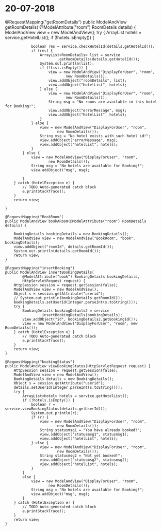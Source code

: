 # 20-07-2018
@RequestMapping("getRoomDetails")
	public ModelAndView getRoomDetails(
			@ModelAttribute("room") RoomDetails details) {
		ModelAndView view = new ModelAndView();
		try {
			ArrayList<Hotel> hotels = service.getHotelList();
			if (!hotels.isEmpty()) {

				boolean res = service.checkHotelId(details.getHotelId());
				if (res) {
					ArrayList<RoomDetails> list = service
							.getRoomDetails(details.getHotelId());
					System.out.println(list);
					if (!list.isEmpty()) {
						view = new ModelAndView("DisplayForUser", "room",
								new RoomDetails());
						view.addObject("roomDetails", list);
						view.addObject("hotelList", hotels);
					} else {
						view = new ModelAndView("DisplayForUser", "room",
								new RoomDetails());
						String msg = "No rooms are available in this hotel for Booking!";
						view.addObject("errorMessage", msg);
						view.addObject("hotelList", hotels);
					}
				} else {
					view = new ModelAndView("DisplayForUser", "room",
							new RoomDetails());
					String msg = "No hotel exists with such hotel id!";
					view.addObject("errorMessage", msg);
					view.addObject("hotelList", hotels);
				}
			} else {
				view = new ModelAndView("DisplayForUser", "room",
						new RoomDetails());
				String msg = "No hotels are available for Booking!";
				view.addObject("msg", msg);

			}
		} catch (HotelException e) {
			// TODO Auto-generated catch block
			e.printStackTrace();
		}
		return view;

	}

	@RequestMapping("BookRoom")
	public ModelAndView bookARoom(@ModelAttribute("room") RoomDetails details) {

		BookingDetails bookingDetails = new BookingDetails();
		ModelAndView view = new ModelAndView("BookRoom", "book", bookingDetails);
		view.addObject("roomId", details.getRoomId());
		System.out.println(details.getRoomId());
		return view;
	}

	@RequestMapping("insertBooking")
	public ModelAndView insertBookingDetails(
			@ModelAttribute("book") BookingDetails bookingDetails,
			HttpServletRequest request) {
		HttpSession session = request.getSession(false);
		ModelAndView view = new ModelAndView();
		Object s = session.getAttribute("userid");
		// System.out.println(bookingDetails.getRoomId());
		bookingDetails.setUserId(Integer.parseInt(s.toString()));
		try {
			BookingDetails bookingDetails2 = service
					.insertBookingDetails(bookingDetails);
			view.addObject("id", bookingDetails2.getBookingId());
			view = new ModelAndView("DisplayForUser", "room", new RoomDetails());
		} catch (HotelException e) {
			// TODO Auto-generated catch block
			e.printStackTrace();
		}
		return view;
	}

	@RequestMapping("bookingStatus")
	public ModelAndView viewBookingStatus(HttpServletRequest request) {
		HttpSession session = request.getSession(false);
		ModelAndView view = new ModelAndView();
		BookingDetails details = new BookingDetails();
		Object s = session.getAttribute("userid");
		details.setUserId(Integer.parseInt(s.toString()));
		try {
			ArrayList<Hotel> hotels = service.getHotelList();
			if (!hotels.isEmpty()) {
				boolean r = service.viewBookingStatus(details.getUserId());
				System.out.println(r);
				if (r) {
					view = new ModelAndView("DisplayForUser", "room",
							new RoomDetails());
					String statusmsg1 = "You have already booked!";
					view.addObject("statusmsg1", statusmsg1);
					view.addObject("hotelList", hotels);
				} else {
					view = new ModelAndView("DisplayForUser", "room",
							new RoomDetails());
					String statusmsg2 = "Not yet booked!";
					view.addObject("statusmsg2", statusmsg2);
					view.addObject("hotelList", hotels);
				}
			}
			else {
				view = new ModelAndView("DisplayForUser", "room",
						new RoomDetails());
				String msg = "No hotels are available for Booking!";
				view.addObject("msg", msg);
			}
		} catch (HotelException e) {
			// TODO Auto-generated catch block
			e.printStackTrace();
		}
		return view;
	}
